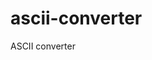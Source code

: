 # ascii-converter
ASCII converter

[link-travis]: https://travis-ci.org/toolkitlab/ascii-converter.svg?branch=master